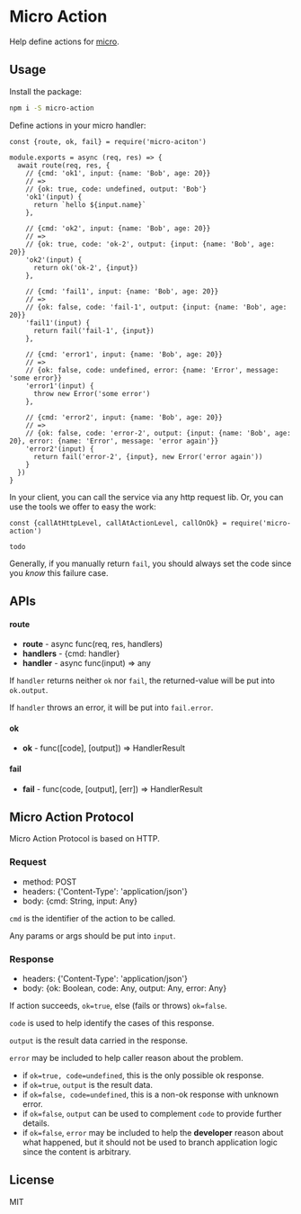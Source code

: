 # Micro Action

Help define actions for [micro](https://github.com/zeit/micro).

## Usage

Install the package:

```bash
npm i -S micro-action
```

Define actions in your micro handler:

```ecmascript 6
const {route, ok, fail} = require('micro-aciton')

module.exports = async (req, res) => {
  await route(req, res, {
    // {cmd: 'ok1', input: {name: 'Bob', age: 20}}
    // =>
    // {ok: true, code: undefined, output: 'Bob'}
    'ok1'(input) {
      return `hello ${input.name}`
    },
    
    // {cmd: 'ok2', input: {name: 'Bob', age: 20}}
    // =>
    // {ok: true, code: 'ok-2', output: {input: {name: 'Bob', age: 20}} 
    'ok2'(input) {
      return ok('ok-2', {input})
    },
    
    // {cmd: 'fail1', input: {name: 'Bob', age: 20}}
    // =>
    // {ok: false, code: 'fail-1', output: {input: {name: 'Bob', age: 20}} 
    'fail1'(input) {
      return fail('fail-1', {input})
    },
    
    // {cmd: 'error1', input: {name: 'Bob', age: 20}}
    // =>
    // {ok: false, code: undefined, error: {name: 'Error', message: 'some error}} 
    'error1'(input) {
      throw new Error('some error')
    },
    
    // {cmd: 'error2', input: {name: 'Bob', age: 20}}
    // =>
    // {ok: false, code: 'error-2', output: {input: {name: 'Bob', age: 20}, error: {name: 'Error', message: 'error again'}} 
    'error2'(input) {
      return fail('error-2', {input}, new Error('error again'))
    }
  })
}
```

In your client, you can call the service via any http request lib. Or, you can use the tools we offer to easy the work:

```ecmascript 6
const {callAtHttpLevel, callAtActionLevel, callOnOk} = require('micro-action')

todo
```

Generally, if you manually return `fail`, you should always set the code since you *know* this failure case.

## APIs

#### route

- **route** - async func(req, res, handlers)
- **handlers** - {cmd: handler}
- **handler** - async func(input) => any

If `handler` returns neither `ok` nor `fail`, the returned-value will be put into `ok.output`.

If `handler` throws an error, it will be put into `fail.error`.

#### ok

- **ok** - func([code], [output]) => HandlerResult

#### fail

- **fail** - func(code, [output], [err]) => HandlerResult 

## Micro Action Protocol

Micro Action Protocol is based on HTTP.

### Request

- method: POST
- headers: {'Content-Type': 'application/json'}
- body: {cmd: String, input: Any}

`cmd` is the identifier of the action to be called.

Any params or args should be put into `input`.

### Response

- headers: {'Content-Type': 'application/json'}
- body: {ok: Boolean, code: Any, output: Any, error: Any}
 
If action succeeds, `ok=true`, else (fails or throws) `ok=false`.
 
`code` is used to help identify the cases of this response.
 
`output` is the result data carried in the response.
 
`error` may be included to help caller reason about the problem.
 
- if `ok=true, code=undefined`, this is the only possible ok response.
- if `ok=true`, `output` is the result data.
- if `ok=false, code=undefined`, this is a non-ok response with unknown error.
- if `ok=false`, `output` can be used to complement `code` to provide further details.
- if `ok=false`, `error` may be included to help the **developer** reason about what happened, but it should not be 
used to branch application logic since the content is arbitrary.

## License

MIT